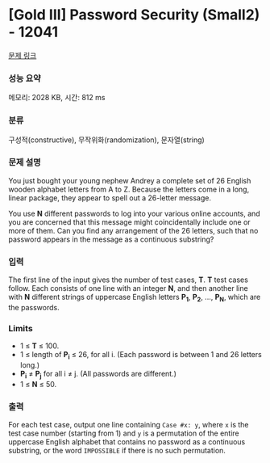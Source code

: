 # [Gold III] Password Security (Small2) - 12041 

[문제 링크](https://www.acmicpc.net/problem/12041) 

### 성능 요약

메모리: 2028 KB, 시간: 812 ms

### 분류

구성적(constructive), 무작위화(randomization), 문자열(string)

### 문제 설명

<p>You just bought your young nephew Andrey a complete set of 26 English wooden alphabet letters from A to Z. Because the letters come in a long, linear package, they appear to spell out a 26-letter message.</p>

<p>You use <strong>N</strong> different passwords to log into your various online accounts, and you are concerned that this message might coincidentally include one or more of them. Can you find any arrangement of the 26 letters, such that no password appears in the message as a continuous substring?</p>

### 입력 

 <p>The first line of the input gives the number of test cases, <strong>T</strong>. <strong>T</strong> test cases follow. Each consists of one line with an integer <strong>N</strong>, and then another line with <strong>N</strong> different strings of uppercase English letters <strong>P<sub>1</sub></strong>, <strong>P<sub>2</sub></strong>, ..., <strong>P<sub>N</sub></strong>, which are the passwords.</p>

<h3>Limits</h3>

<ul>
	<li>1 ≤ <strong>T</strong> ≤ 100.</li>
	<li>1 ≤ length of <strong>P<sub>i</sub></strong> ≤ 26, for all i. (Each password is between 1 and 26 letters long.)</li>
	<li><strong>P<sub>i</sub></strong> ≠ <strong>P<sub>j</sub></strong> for all i ≠ j. (All passwords are different.)</li>
	<li>1 ≤ <strong>N</strong> ≤ 50.</li>
</ul>

### 출력 

 <p>For each test case, output one line containing <code>Case #x: y</code>, where <code>x</code> is the test case number (starting from 1) and <code>y</code> is a permutation of the entire uppercase English alphabet that contains no password as a continuous substring, or the word <code>IMPOSSIBLE</code> if there is no such permutation.</p>

